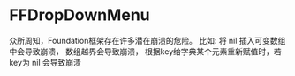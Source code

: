 FFDropDownMenu
===
众所周知，Foundation框架存在许多潜在崩溃的危险。
比如:
将 nil 插入可变数组中会导致崩溃，
数组越界会导致崩溃，
根据key给字典某个元素重新赋值时，若key为 nil 会导致崩溃